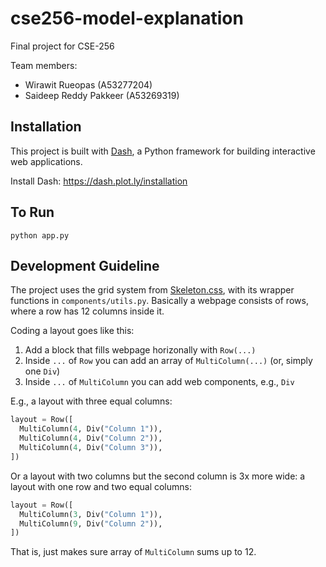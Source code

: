 # cse256-model-explanation
Final project for CSE-256

Team members:
- Wirawit Rueopas (A53277204)
- Saideep Reddy Pakkeer (A53269319)


## Installation
This project is built with [Dash](https://dash.plot.ly), a Python framework for building interactive web applications.

Install Dash:
https://dash.plot.ly/installation

## To Run
`python app.py`

## Development Guideline

The project uses the grid system from [Skeleton.css](http://getskeleton.com/), with its wrapper functions in `components/utils.py`.  Basically a webpage consists of rows, where a row has 12 columns inside it.

Coding a layout goes like this:
1. Add a block that fills webpage horizonally with `Row(...)`
2. Inside `...` of `Row` you can add an array of `MultiColumn(...)` (or, simply one `Div`)
3. Inside `...` of `MultiColumn` you can add web components, e.g., `Div`

E.g., a layout with three equal columns:
```python
layout = Row([
  MultiColumn(4, Div("Column 1")),
  MultiColumn(4, Div("Column 2")),
  MultiColumn(4, Div("Column 3")),
])
```

Or a layout with two columns but the second column is 3x more wide:
a layout with one row and two equal columns:
```python
layout = Row([
  MultiColumn(3, Div("Column 1")),
  MultiColumn(9, Div("Column 2")),
])
```

That is, just makes sure array of `MultiColumn` sums up to 12.
